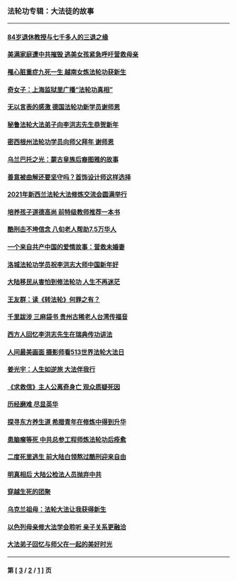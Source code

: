 ### 法轮功专辑：大法徒的故事
---
#### [84岁退休教授与七千多人的三退之缘](../../pages/nf1147481/n13796650.md?11300430) 
#### [美满家庭遭中共摧毁 逃美女孩紧急呼吁营救母亲](../../pages/nf1147481/n13792859.md?11300430) 
#### [罹心脏重症九死一生 越南女炼法轮功获新生](../../pages/nf1147481/n13732766.md?11300430) 
#### [奇女子：上海监狱里广播“法轮功真相”](../../pages/nf1147481/n13726443.md?11300430) 
#### [无以言表的感激 德国法轮功新学员谢师恩](../../pages/nf1147481/n13543790.md?11300430) 
#### [秘鲁法轮大法弟子向李洪志先生恭贺新年](../../pages/nf1147481/n13540182.md?11300430) 
#### [密西根州法轮功学员向师父拜年 谢师恩](../../pages/nf1147481/n13538183.md?11300430) 
#### [乌兰巴托之光：蒙古皇族后裔图雅的故事](../../pages/nf1147481/n13155759.md?11300430) 
#### [善意被曲解还要坚守吗？首饰设计师这样选择](../../pages/nf1147481/n13077575.md?11300430) 
#### [2021年新西兰法轮大法修炼交流会圆满举行](../../pages/nf1147481/n13033149.md?11300430) 
#### [培养孩子道德高尚 前特级教师推荐一本书](../../pages/nf1147481/n12938640.md?11300430) 
#### [酷刑击不垮信念 八旬老人帮助7.5万华人](../../pages/nf1147481/n12880712.md?11300430) 
#### [一个来自共产中国的爱情故事：营救未婚妻](../../pages/nf1147481/n12778386.md?11300430) 
#### [洛城法轮功学员祝李洪志大师中国新年好](../../pages/nf1147481/n12724685.md?11300430) 
#### [大陆移民从害怕到修法轮功 人生不再迷茫](../../pages/nf1147481/n12414325.md?11300430) 
#### [王友群：读《转法轮》何罪之有？](../../pages/nf1147481/n12408647.md?11300430) 
#### [千里跋涉 三麻袋书 贵州古稀老人台湾传福音](../../pages/nf1147481/n12198750.md?11300430) 
#### [西方人回忆李洪志先生在瑞典传功讲法](../../pages/nf1147481/n12099607.md?11300430) 
#### [人间最美画面 摄影师看513世界法轮大法日](../../pages/nf1147481/n12094118.md?11300430) 
#### [姜光宇：人生如逆旅 大法伴我行](../../pages/nf1147481/n12088664.md?11300430) 
#### [《求救信》主人公离奇身亡 观众质疑死因](../../pages/nf1147481/n11845215.md?11300430) 
#### [历经磨难 尽显英华](../../pages/nf1147481/n11723297.md?11300430) 
#### [探寻东方养生道 希腊青年在修炼中得到升华](../../pages/nf1147481/n11494502.md?11300430) 
#### [患脑瘤等死 中共总参工程师炼法轮功后痊愈](../../pages/nf1147481/n11466682.md?11300430) 
#### [二度死里逃生 前大陆白领熬过酷刑迎来自由](../../pages/nf1147481/n11368594.md?11300430) 
#### [明真相后 大陆公检法人员抛弃中共](../../pages/nf1147481/n11358618.md?11300430) 
#### [穿越生死的团聚](../../pages/nf1147481/n11258922.md?11300430) 
#### [乌克兰祖母：法轮大法让我获得新生](../../pages/nf1147481/n11269457.md?11300430) 
#### [以色列母亲修大法学会聆听 亲子关系更融洽](../../pages/nf1147481/n11268195.md?11300430) 
#### [大法弟子回忆与师父在一起的美好时光](../../pages/nf1147481/n11267759.md?11300430) 

---
#### 第 [ [3](./3.md?11300430) / [2](./2.md?11300430) / [1](./1.md?11300430) ] 页

